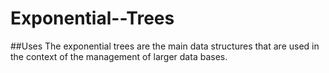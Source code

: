 # Exponential--Trees
##Uses 
The exponential trees are the main data structures that are used in the context of the management of larger data bases.
